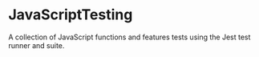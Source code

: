 # JavaScriptTesting
A collection of JavaScript functions and features tests using the Jest test runner and suite.
